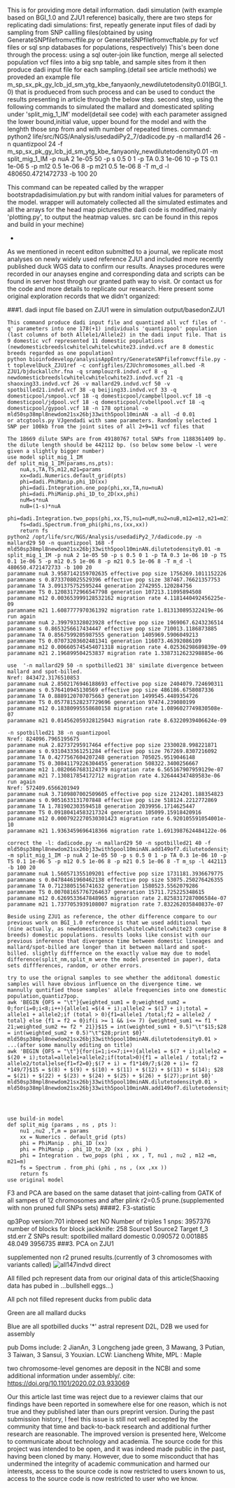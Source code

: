 
This is for providing more detail information.
dadi simulation (with example based on BGI_1.0 and ZJU1 reference)
basically, there are two steps for replicating dadi simulations:
first, repeatly generate input files of dadi by sampling from SNP callling files(obtained by using GenerateSNPfilefromvcffile.py or GenerateSNPfilefromvcftable.py for vcf files or sql snp databases for populations, respectively)
This's been done through the process: using a sql outer-join like function, merge all selected population vcf files into a big snp table, and sample sites from it then produce dadi input file for each sampling.(detail see article methods)
we proveded an example file m_sp_sx_pk_gy_lcb_jd_sm_ytg_kbe_fanyaonly_newdilutetodensity0.01(BGI_1.0) that is produeced from such process and can be used to conduct the results presenting in article through the below step.
second step,
using the following commands to simulated the mallard and domesticated spliting under 'split_mig_1_IM' model(detail see code) with each parameter assigned the 
lower bound,initial value, upper bound for the model and with the lenghth those snp from and with number of repeated times.
command: python2 life/src/NGS/Analysis/usedadiPy2_7/dadicode.py -n mallard14 26 -n quantizpool 24 -f m_sp_sx_pk_gy_lcb_jd_sm_ytg_kbe_fanyaonly_newdilutetodensity0.01 -m split_mig_1_IM -p nuA 2 1e-05 50 -p s 0.5 0 1 -p TA 0.3 1e-06 10 -p TS 0.1 1e-06 5 -p m12 0.5 1e-06 8 -p m21 0.5 1e-06 8 -T m_d -l 480650.4721472733 -b 100 20

This command can be repeated called by the wrapper bootstrapdadisimulation.py but with random initial values for parameters of the model.
wrapper will automately collected all the simulated estimates and all the arrays for the head map pictures(the dadi code is modified,mainly 'plotting.py', to output the heatmap values. src can be found in this repos and build in your mechine) 

-

As we mentioned in recent editon submitted to a journal, we replicate most analyses on newly widely used reference ZJU1 and included more recently published duck WGS data to confirm our results. Anayses procedures were recorded in our anayses engine and corresponding data and scripts can be found in server host throgh our granted path way to visit. Or contact us for the code and more details to replicate our research. Here present some original exploration records that we didn't organized:

###1.  dadi input file based on ZJU1 were in simulation output/basedonZJU1 

	
    This command produce dadi input file and quantized all vcf files of '-q' parameters into one 178(+1) individuals 'quantizpool' population (last columns of both Allele1/Allele2) in the dadi input file. That is 9 domestic vcf represented 11 domestic populations (newdomesticbreedslcwhitelcwhitelcwhite23.indvd.vcf are 8 domestic breeds regarded as one population)
	python bioinfodevelop/analysisAppEntry/GenerateSNPfilefromvcffile.py -t toplevelDuck_ZJU1ref -c configfiles/ZJUchromosomes_all.bed -R ZJU1/bjduckallchr.fna -q sramplouzr8.indvd.vcf 8 -q newdomesticbreedslcwhitelcwhitelcwhite23.indvd.vcf 21 -q shaoxing33.indvd.vcf 26 -v mallard29.indvd.vcf 50 -v spotbilled21.indvd.vcf 38 -q beijing33.indvd.vcf 33 -q domesticpool/smpool.vcf 18 -q domesticpool/campbellpool.vcf 18 -q domesticpool/jdpool.vcf 18 -q domesticpool/cvbellpool.vcf 18 -q domesticpool/gypool.vcf 18 -n 178 optional -o mld50sp38mpl8newdom21sx26bj33with5pool10minAN -a all -d 0.01
	or atcgtools.py VJgendadi with same parameters. Randomly selected 1 SNP per 100kb from the joint sites of all 2+9=11 vcf files that 
    
    The 18669 dilute SNPs are from 49180767 total SNPs from 1188361409 bp. the dilute length should be 442112 bp. (so below some below -l were given a slightly bigger number)
	use model split_mig_1_IM
    def split_mig_1_IM(params,ns,pts):
        nuA,s,TA,TS,m12,m21=params
        xx=dadi.Numerics.default_grid(pts)
        phi=dadi.PhiManip.phi_1D(xx)
        phi=dadi.Integration.one_pop(phi,xx,TA,nu=nuA)
        phi=dadi.PhiManip.phi_1D_to_2D(xx,phi)
        nuM=s*nuA
        nuB=(1-s)*nuA
        phi=dadi.Integration.two_pops(phi,xx,TS,nu1=nuM,nu2=nuB,m12=m12,m21=m21)
        fs=dadi.Spectrum.from_phi(phi,ns,(xx,xx))
        return fs
    python2 /opt/life/src/NGS/Analysis/usedadiPy2_7/dadicode.py -n mallard29 50 -n quantizpool 168 -f mld50sp38mpl8newdom21sx26bj33with5pool10minAN.dilutetodensity0.01 -m split_mig_1_IM -p nuA 2 1e-05 50 -p s 0.5 0 1 -p TA 0.3 1e-06 10 -p TS 0.1 1e-06 5 -p m12 0.5 1e-06 8 -p m21 0.5 1e-06 8 -T m_d -l 480650.4721472733 -b 100 20
    paramname nuA 3.9587142159702635 effective pop size 1756269.1011152226
    paramname s 0.8733708025529396 effective pop size 387467.76621357753
    paramname TA 3.091375752595244 generation 2742955.120284756
    paramname TS 0.12083172966547798 generation 107213.11095894508
    paramname m12 0.003653999128532162 migration rate 4.1181440492456225e-09
    paramname m21 1.6087777970361392 migration rate 1.813130895322419e-06
	run again
    paramname nuA 2.399793328023928 effective pop size 1969067.6243236514
    paramname s 0.8653256617434447 effective pop size 710013.1186873885
    paramname TA 0.8567599205987555 generation 1405969.5906049213
    paramname TS 0.07073203602481341 generation 116073.46392086109
    paramname m12 0.006605745454071318 migration rate 4.02536298689839e-09
    paramname m21 2.196899504253837 migration rate 1.3387312623298885e-06
	
    use  '-n mallard29 50 -n spotbilled21 38' similate divergence between mallard and spot-billed.
    Nref: 843472.3176510853
    paramname nuA 2.8502176946188693 effective pop size 2404079.724690311
    paramname s 0.576410945130569 effective pop size 486186.6758087336
    paramname TA 0.8889120707075663 generation 1499545.4489354726
    paramname TS 0.057781528237729696 generation 97474.239080199
    paramname m12 0.18380995558680158 migration rate 1.0896027749830508e-07
    paramname m21 0.014562059328125043 migration rate 8.63220939406624e-09

    -n spotbilled21 38 -n quantizpool
    Nref: 824096.7965195675
    paramname nuA 2.82737295917464 effective pop size 2330028.998221871
    paramname s 0.9310433361251284 effective pop size 767269.8307216092
    paramname TA 0.4277567604207248 generation 705025.9519046148
    paramname TS 0.30841179226304455 generation 508322.3400256667
    paramname m12 1.0820667683124379 migration rate 6.565167907959129e-07
    paramname m21 7.130817854172712 migration rate 4.326444347489583e-06
    run again
    Nref: 572409.6566201949
    paramname nuA 3.7109807002509605 effective pop size 2124201.188354823
    paramname s 0.9051633131707848 effective pop size 518124.2212772869
    paramname TA 1.781902303594518 generation 2039956.1714625447
    paramname TS 0.09180414583217324 generation 105099.15918420916
    paramname m12 0.0007922270530301423 migration rate 6.920105591054001e-10
    paramname m21 1.9363459696418366 migration rate 1.6913987624484122e-06
    
    correct the -l: dadicode.py -n mallard29 50 -n spotbilled21 40 -f mld50sp38mpl8newdom21sx26bj33with5pool10minAN.add149of7.dilutetodensity0.01 -m split_mig_1_IM -p nuA 2 1e-05 50 -p s 0.5 0 1 -p TA 0.3 1e-06 10 -p TS 0.1 1e-06 5 -p m12 0.5 1e-06 8 -p m21 0.5 1e-06 8 -T m_sp -l 442113 -b 100 20
    paramname nuA 1.560571355109201 effective pop size 1731181.3936679775
    paramname s 0.04784461960462138 effective pop size 53075.250276426355
    paramname TA 0.7123805156741632 generation 1580523.5562079286
    paramname TS 0.007081657767264637 generation 15711.725225348615
    paramname m12 0.6269533647848965 migration rate 2.8258317287006584e-07
    paramname m21 1.7377053939108007 migration rate 7.832262035840837e-07
    
    Beside using ZJU1 as reference, the other difference compare to our previous work on BGI_1.0 reference is that we used additional two (nine actually, as newdomesticbreedslcwhitelcwhitelcwhite23 comprise 8 breeds) domestic populations. results looks like consist with our previous inference that divergence time between domestic lineages and mallard/spot-billed are longer than it between mallard and spot-billed. slightly difffernce on the exactly value may due to model difference(split_nm,split_m were the model presented in paper), data sets diffferences, random, or other errors.
    
    try to use the orignal samples to see whether the additonal domestic samples will have obvious influence on the divergence time. we mannully quntified those samples' allele frequencies into one domestic population,quantiz7pop.
	awk 'BEGIN {OFS = "\t"}{weighted_sum1 = 0;weighted_sum2 = 0;for(i=0;i<8;i++){allele1 =$(4 + i);allele2 = $(17 + i);total = allele1 + allele2;if (total > 0){f1=allele1 /total;f2 = allele2 / total} else {f1 = f2 = 0}if(i >= 1 && i<= 7) {weighted_sum1 += f1 * 21;weighted_sum2 += f2 * 21}}$15 = int(weighted_sum1 + 0.5)"\t"$15;$28 = int(weighted_sum2 + 0.5)"\t"$28;print $0}' mld50sp38mpl8newdom21sx26bj33with5pool10minAN.dilutetodensity0.01 > ...(after some manully editing on title)
	awk 'BEGIN {OFS = "\t"}{for(i=1;i<=7;i++){allele1 = $(7 + i);allele2 = $(20 + i);total=allele1+allele2;if(total>0){f1 = allele1 / total;f2 = allele2/total}else{f1=f2=0};$(7 + i) = f1*149/7;$(20 + i)= f2 *149/7}$15 = $(8) + $(9) + $(10) + $(11) + $(12) + $(13) + $(14); $28 = $(21) + $(22) + $(23) + $(24) + $(25) + $(26) + $(27);print $0}' mld50sp38mpl8newdom21sx26bj33with5pool10minAN.dilutetodensity0.01 > mld50sp38mpl8newdom21sx26bj33with5pool10minAN.add149of7.dilutetodensity0.01
    
    

    
    use build-in model
    def split_mig (params , ns , pts ):
        nu1 ,nu2 ,T,m = params
        xx = Numerics . default_grid (pts)
        phi = PhiManip . phi_1D (xx)
        phi = PhiManip . phi_1D_to_2D (xx , phi )
        phi = Integration . two_pops (phi , xx , T, nu1 , nu2 , m12 =m, m21=m)
        fs = Spectrum . from_phi (phi , ns , (xx ,xx ))
        return fs
	use original model
    
F3 and PCA are based on the same dataset that joint-calling from GATK of all sampes of 12 chromosomes and after plink r2=0.5 prune.(supplemented with non pruned full SNPs sets)
####2.  F3-statistic

qp3Pop version:701
inbreed set NO
Number of triples 1
snps: 3957376
number of blocks for block jackknife: 258
			Source1     Source2     Target     f_3        std.err     Z	SNPs
 result:	spotbilled  mallard     domestic   0.090572  0.001885    48.049	3956735
###3.  PCA on ZJU1


supplemented non r2 pruned results.(currently of 3 chromosomes with variants called) 
![all147indvd direct](https://github.com/user-attachments/assets/270916b7-3ff9-438c-8d8e-efc232bd670f)



All filled pch represent data from our original data of this article(Shaoxing data has pubed in ...bullshell eggs...)

All pch not filled represent ducks from public data

Green are all mallard ducks

Blue are all spotbilled ducks
'*' astral represent D2L, D2B we used for assembly

pub Doms include: 2 JianAn, 3 Longcheng jade green, 3 Mawang, 3 Putian, 3 Taiwan, 3 Sansui, 3 Youxian.
LCW: Liancheng White, MPL : Maple

two chromosome-level genomes are deposit in the NCBI and some additional information under assembly/.
cite: https://doi.org/10.1101/2020.02.03.933069

Our this article last time was reject due to a reviewer claims that our findings have been reported in somewhere else for one reason, which is not true and they published later than ours preprint version. During the past submission history, I feel this issue is still not well accepted by the community that time and back-to-back research and additional further research are reasonable. The improved version is presented here, Welcome to communicate about technology and academia. The source code for this project was intended to be open, and it was indeed made public in the past, having been cloned by many. However, due to some misconduct that has undermined the integrity of academic communication and harmed our interests, access to the source code is now restricted to users known to us, access to the source code is now restricted to user who we know.